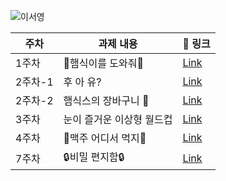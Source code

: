 ![이서영](https://user-images.githubusercontent.com/22493971/160269934-c6088047-fa0b-4600-9960-8636983fb9bf.png)

| 주차  | 과제 내용 |  🔗 링크  | 
|---|---|---|
| 1주차  | 🍔햄식이를 도와줘🍔  | [Link](https://github.com/THE-SOPT-WEB/leeSeoYeong/pull/1)  | 
| 2주차-1  | 후 아 유? | [Link](https://github.com/THE-SOPT-WEB/leeSeoYeong/pull/2)  | 
| 2주차-2 | 햄식스의 장바구니 🛒 | [Link](https://github.com/THE-SOPT-WEB/leeSeoYeong/pull/3)  | 
| 3주차 | 눈이 즐거운 이상형 월드컵 | [Link](https://github.com/THE-SOPT-WEB/leeSeoYeong/pull/4)  | 
| 4주차 | 🍺맥주 어디서 먹지🍺 | [Link](https://github.com/THE-SOPT-WEB/leeSeoYeong/pull/5)  | 
| 7주차 | 🔒비밀 편지함🔒 | [Link](https://github.com/THE-SOPT-WEB/leeSeoYeong/pull/6)  | 
